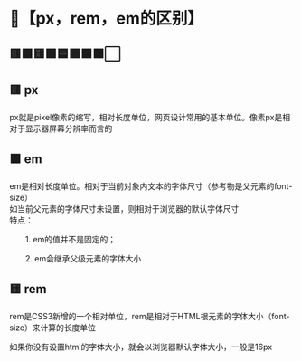 # 📏【px，rem，em的区别】

## 🟥🟧🟨🟩🟦🟪🟫⬛⬜

## 🟥 px
px就是pixel像素的缩写，相对长度单位，网页设计常用的基本单位。像素px是相对于显示器屏幕分辨率而言的

## 🟧 em
em是相对长度单位。相对于当前对象内文本的字体尺寸（参考物是父元素的font-size）   
如当前父元素的字体尺寸未设置，则相对于浏览器的默认字体尺寸  
特点：

　　1. em的值并不是固定的；

　　2. em会继承父级元素的字体大小

## 🟨 rem
rem是CSS3新增的一个相对单位，rem是相对于HTML根元素的字体大小（font-size）来计算的长度单位

如果你没有设置html的字体大小，就会以浏览器默认字体大小，一般是16px
